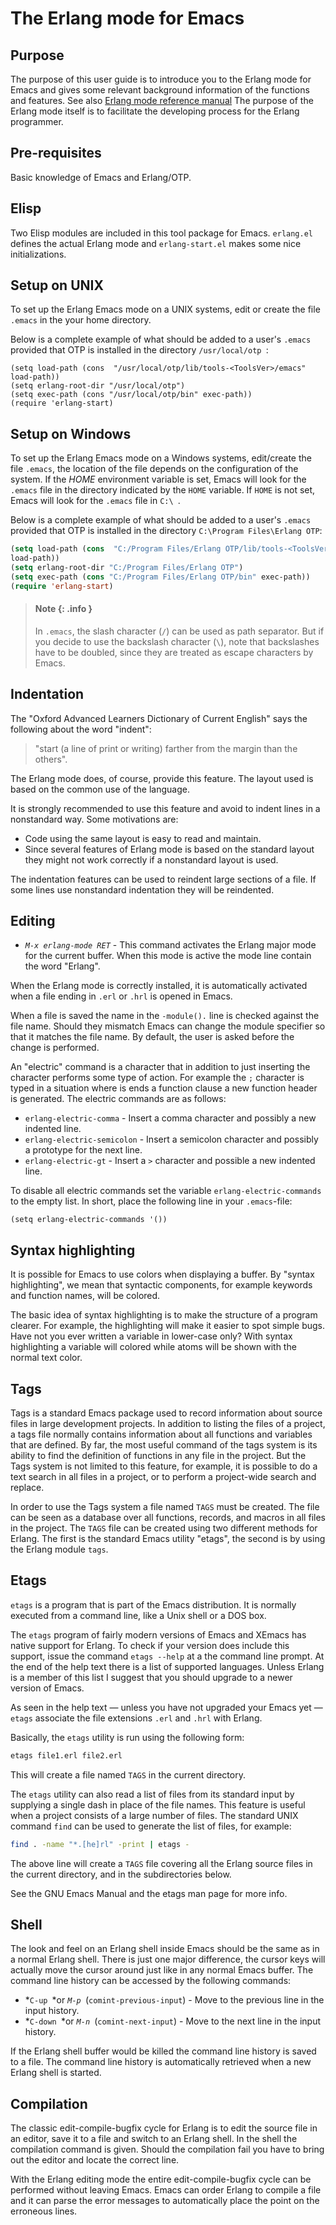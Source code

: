 <!--
%CopyrightBegin%

SPDX-License-Identifier: Apache-2.0

Copyright Ericsson AB 2023-2024. All Rights Reserved.

Licensed under the Apache License, Version 2.0 (the "License");
you may not use this file except in compliance with the License.
You may obtain a copy of the License at

    http://www.apache.org/licenses/LICENSE-2.0

Unless required by applicable law or agreed to in writing, software
distributed under the License is distributed on an "AS IS" BASIS,
WITHOUT WARRANTIES OR CONDITIONS OF ANY KIND, either express or implied.
See the License for the specific language governing permissions and
limitations under the License.

%CopyrightEnd%
-->
# The Erlang mode for Emacs

## Purpose

The purpose of this user guide is to introduce you to the Erlang mode
for Emacs and gives some relevant background information of the
functions and features.  See also [Erlang mode reference
manual](../references/erlang.el.md) The purpose of the Erlang mode
itself is to facilitate the developing process for the Erlang
programmer.

## Pre-requisites

Basic knowledge of Emacs and Erlang/OTP.

## Elisp

Two Elisp modules are included in this tool package for
Emacs. `erlang.el` defines the actual Erlang mode and
`erlang-start.el` makes some nice initializations.

## Setup on UNIX

To set up the Erlang Emacs mode on a UNIX systems, edit or create the file `.emacs`
in the your home directory.

Below is a complete example of what should be added to a user's `.emacs`
provided that OTP is installed in the directory `/usr/local/otp `:

```text
(setq load-path (cons  "/usr/local/otp/lib/tools-<ToolsVer>/emacs"
load-path))
(setq erlang-root-dir "/usr/local/otp")
(setq exec-path (cons "/usr/local/otp/bin" exec-path))
(require 'erlang-start)
```

## Setup on Windows

To set up the Erlang Emacs mode on a Windows systems, edit/create the file
`.emacs`, the location of the file depends on the configuration of the system.
If the _HOME_ environment variable is set, Emacs will look for the `.emacs` file
in the directory indicated by the `HOME` variable. If `HOME` is not set, Emacs
will look for the `.emacs` file in `C:\ `.

Below is a complete example of what should be added to a user's `.emacs`
provided that OTP is installed in the directory `C:\Program Files\Erlang OTP`:

```lisp
(setq load-path (cons  "C:/Program Files/Erlang OTP/lib/tools-<ToolsVer>/emacs"
load-path))
(setq erlang-root-dir "C:/Program Files/Erlang OTP")
(setq exec-path (cons "C:/Program Files/Erlang OTP/bin" exec-path))
(require 'erlang-start)
```

> #### Note {: .info }
>
> In `.emacs`, the slash character (`/`) can be used as path separator. But if you
> decide to use the backslash character (`\`), note that backslashes have to be
> doubled, since they are treated as escape characters by Emacs.

## Indentation

The "Oxford Advanced Learners Dictionary of Current English" says the following
about the word "indent":

> "start (a line of print or writing) farther from the margin than the others".

The Erlang mode does, of course, provide this feature. The layout used is based
on the common use of the language.

It is strongly recommended to use this feature and avoid to indent lines in a
nonstandard way. Some motivations are:

- Code using the same layout is easy to read and maintain.
- Since several features of Erlang mode is based on the standard layout they
  might not work correctly if a nonstandard layout is used.

The indentation features can be used to reindent large sections of a file. If
some lines use nonstandard indentation they will be reindented.

## Editing

- _`M-x erlang-mode RET`_ \- This command activates the Erlang major mode for
  the current buffer. When this mode is active the mode line contain the word
  "Erlang".

When the Erlang mode is correctly installed, it is automatically activated when
a file ending in `.erl` or `.hrl` is opened in Emacs.

When a file is saved the name in the `-module().` line is checked against the
file name. Should they mismatch Emacs can change the module specifier so that it
matches the file name. By default, the user is asked before the change is
performed.

An "electric" command is a character that in addition to just inserting the
character performs some type of action. For example the `;` character is typed
in a situation where is ends a function clause a new function header is
generated. The electric commands are as follows:

- `erlang-electric-comma` \- Insert a comma character and possibly a new
  indented line.
- `erlang-electric-semicolon` \- Insert a semicolon character and possibly a
  prototype for the next line.
- `erlang-electric-gt` \- Insert a `>` character and possible a new indented line.

To disable all electric commands set the variable `erlang-electric-commands` to
the empty list. In short, place the following line in your `.emacs`\-file:

```text
(setq erlang-electric-commands '())
```

## Syntax highlighting

It is possible for Emacs to use colors when displaying a buffer. By "syntax
highlighting", we mean that syntactic components, for example keywords and
function names, will be colored.

The basic idea of syntax highlighting is to make the structure of a program
clearer. For example, the highlighting will make it easier to spot simple bugs.
Have not you ever written a variable in lower-case only? With syntax
highlighting a variable will colored while atoms will be shown with the normal
text color.

## Tags

Tags is a standard Emacs package used to record information about source files
in large development projects. In addition to listing the files of a project, a
tags file normally contains information about all functions and variables that
are defined. By far, the most useful command of the tags system is its ability
to find the definition of functions in any file in the project. But the Tags
system is not limited to this feature, for example, it is possible to do a text
search in all files in a project, or to perform a project-wide search and
replace.

In order to use the Tags system a file named `TAGS` must be created. The file
can be seen as a database over all functions, records, and macros in all files
in the project. The `TAGS` file can be created using two different methods for
Erlang. The first is the standard Emacs utility "etags", the second is by using
the Erlang module `tags`.

## Etags

`etags` is a program that is part of the Emacs distribution. It is normally
executed from a command line, like a Unix shell or a DOS box.

The `etags` program of fairly modern versions of Emacs and XEmacs has native
support for Erlang. To check if your version does include this support, issue
the command `etags --help` at a the command line prompt. At the end of the help
text there is a list of supported languages. Unless Erlang is a member of this
list I suggest that you should upgrade to a newer version of Emacs.

As seen in the help text — unless you have not upgraded your Emacs yet — `etags`
associate the file extensions `.erl` and `.hrl` with Erlang.

Basically, the `etags` utility is run using the following form:

```bash
etags file1.erl file2.erl
```

This will create a file named `TAGS` in the current directory.

The `etags` utility can also read a list of files from its standard input by
supplying a single dash in place of the file names. This feature is useful when
a project consists of a large number of files. The standard UNIX command `find`
can be used to generate the list of files, for example:

```bash
find . -name "*.[he]rl" -print | etags -
```

The above line will create a `TAGS` file covering all the Erlang source files in
the current directory, and in the subdirectories below.

See the GNU Emacs Manual and the etags man page for more info.

## Shell

The look and feel on an Erlang shell inside Emacs should be the same as in a
normal Erlang shell. There is just one major difference, the cursor keys will
actually move the cursor around just like in any normal Emacs buffer. The
command line history can be accessed by the following commands:

- *`C-up `*or _`M-p `_(`comint-previous-input`) - Move to the previous line in
  the input history.
- *`C-down `*or _`M-n `_(`comint-next-input`) - Move to the next line in the
  input history.

If the Erlang shell buffer would be killed the command line history is saved to
a file. The command line history is automatically retrieved when a new Erlang
shell is started.

## Compilation

The classic edit-compile-bugfix cycle for Erlang is to edit the source file in
an editor, save it to a file and switch to an Erlang shell. In the shell the
compilation command is given. Should the compilation fail you have to bring out
the editor and locate the correct line.

With the Erlang editing mode the entire edit-compile-bugfix cycle can be
performed without leaving Emacs. Emacs can order Erlang to compile a file and it
can parse the error messages to automatically place the point on the erroneous
lines.
